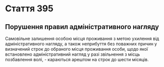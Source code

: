 Cтаття 395
====
Порушення правил адміністративного нагляду
----
Самовільне залишення особою місця проживання з метою ухилення від адміністративного нагляду, а також неприбуття без поважних причин у визначений строк до обраного місця проживання особи, щодо якої встановлено адміністративний нагляд у разі звільнення з місць позбавлення волі, -
караються арештом на строк до шести місяців.
